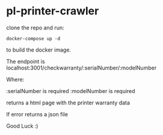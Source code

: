 # pl-printer-crawler

clone the repo and run:

```
docker-compose up -d
```

to build the docker image.

The endpoint is localhost:3001/checkwarranty/:serialNumber/:modelNumber

Where:

:serialNumber is required
:modelNumber is required

returns a html page with the printer warranty data

If error returns a json file

Good Luck :)